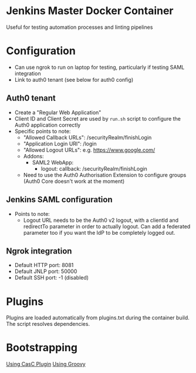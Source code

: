 # Jenkins Master Docker Container

Useful for testing automation processes and linting pipelines

# Configuration

* Can use ngrok to run on laptop for testing, particularly if testing SAML integration
* Link to auth0 tenant (see below for auth0 config)

## Auth0 tenant
* Create a "Regular Web Application"
* Client ID and Client Secret are used by `run.sh` script to configure the Auth0 application
  correctly
* Specific points to note:
  - "Allowed Callback URLs": <domain>/securityRealm/finishLogin
  - "Application Login URI": <domain>/login
  - "Allowed Logout URLs": e.g. https://www.google.com/
  - Addons:
    - SAML2 WebApp:
      - logout:
        callback: <domain>/securityRealm/finishLogin
  - Need to use the Auth0 Authorisation Extension to configure groups (Auth0 Core doesn't work at the moment)

## Jenkins SAML configuration
* Points to note:
  - Logout URL needs to be the Auth0 v2 logout, with a clientId and redirectTo parameter in order to
    actually logout. Can add a federated parameter too if you want the IdP to be completely logged out.

## Ngrok integration
* Default HTTP port: 8081
* Default JNLP port: 50000
* Default SSH port: -1 (disabled)

# Plugins

Plugins are loaded automatically from plugins.txt during the container build. The script resolves
dependencies.

# Bootstrapping

[Using CasC Plugin](https://github.com/jenkinsci/configuration-as-code-plugin)
[Using Groovy](https://github.com/edx/jenkins-configuration)
